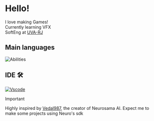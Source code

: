 # **Hello!** 

I love making Games! \
Currently learning VFX \
SoftEng at [UVA-RJ](https://www.uva.br/)

 ## **Main languages**
 
![Abilities](https://github.com/user-attachments/assets/dfc2ab32-56d7-42c4-88c0-2caea849a3dc)

## **IDE 🛠**

 [![Vscode](https://github.com/user-attachments/assets/4d24629a-852a-49fe-9bc9-3e4e668ced8b)](https://code.visualstudio.com/)

> [!IMPORTANT]
> Highly inspired by [Vedal987](https://github.com/Vedal987), the creator of Neurosama AI. Expect me to make some projects using Neuro's sdk
